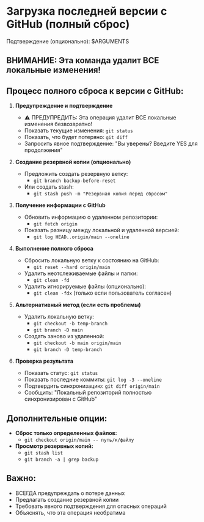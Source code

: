 # Загрузка последней версии с GitHub (полный сброс)

Подтверждение (опционально): $ARGUMENTS

## ВНИМАНИЕ: Эта команда удалит ВСЕ локальные изменения!

## Процесс полного сброса к версии с GitHub:

1. **Предупреждение и подтверждение**
   - ⚠️ ПРЕДУПРЕДИТЬ: Эта операция удалит ВСЕ локальные изменения безвозвратно!
   - Показать текущие изменения: `git status`
   - Показать, что будет потеряно: `git diff`
   - Запросить явное подтверждение: "Вы уверены? Введите YES для продолжения"

2. **Создание резервной копии (опционально)**
   - Предложить создать резервную ветку:
     - `git branch backup-before-reset`
   - Или создать stash:
     - `git stash push -m "Резервная копия перед сбросом"`

3. **Получение информации с GitHub**
   - Обновить информацию о удаленном репозитории:
     - `git fetch origin`
   - Показать разницу между локальной и удаленной версией:
     - `git log HEAD..origin/main --oneline`

4. **Выполнение полного сброса**
   - Сбросить локальную ветку к состоянию на GitHub:
     - `git reset --hard origin/main`
   - Удалить неотслеживаемые файлы и папки:
     - `git clean -fd`
   - Удалить игнорируемые файлы (опционально):
     - `git clean -fdx` (только если пользователь согласен)

5. **Альтернативный метод (если есть проблемы)**
   - Удалить локальную ветку:
     - `git checkout -b temp-branch`
     - `git branch -D main`
   - Создать заново из удаленной:
     - `git checkout -b main origin/main`
     - `git branch -D temp-branch`

6. **Проверка результата**
   - Показать статус: `git status`
   - Показать последние коммиты: `git log -3 --oneline`
   - Подтвердить синхронизацию: `git diff origin/main`
   - Сообщить: "Локальный репозиторий полностью синхронизирован с GitHub"

## Дополнительные опции:
- **Сброс только определенных файлов:**
  - `git checkout origin/main -- путь/к/файлу`
- **Просмотр резервных копий:**
  - `git stash list`
  - `git branch -a | grep backup`

## Важно:
- ВСЕГДА предупреждать о потере данных
- Предлагать создание резервной копии
- Требовать явного подтверждения для опасных операций
- Объяснять, что эта операция необратима